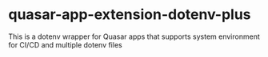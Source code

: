 # quasar-app-extension-dotenv-plus
This is a dotenv wrapper for Quasar apps that supports system environment for CI/CD and multiple dotenv files
